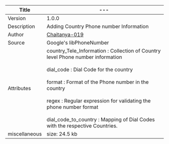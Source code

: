 | Title         | ---                                                                                                                                                                                                                                                                                                                                                        |
|---------------|------------------------------------------------------------------------------------------------------------------------------------------------------------------------------------------------------------------------------------------------------------------------------------------------------------------------------------------------------------|
| Version       | 1.0.0                                                                                                                                                                                                                                                                                                                                                      |
| Description   | Adding Country Phone number Information                                                                                                                                                                                                                                                                                                                    |
| Author        | [Chaitanya-019](https://github.com/Chaitanya-019)                                                                                                                                                                                                                                                                                                          |
| Source        | Google's libPhoneNumber                                                                                                                                                                                                                                                                                                                                    |
| Attributes    | country_Tele_Information : Collection of Country level Phone number information <br><br> dial_code : Dial Code for the country <br><br> format : Format of the Phone number in the country <br><br> regex : Regular expression for validating the phone number format <br><br> dial_code_to_country : Mapping of Dial Codes with the respective Countries. |
| miscellaneous | size: 24.5 kb                                                                                                                                                                                                                                                                                                                                              |                                                                                                                                                                                                                                                                                                                                                                                                       |
